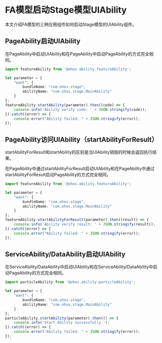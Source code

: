 # FA模型启动Stage模型UIAbility


本文介绍FA模型的三种应用组件如何启动Stage模型的UIAbility组件。


## PageAbility启动UIAbility

  在PageAbility中启动UIAbility和在PageAbility中启动PageAbility的方式完全相同。

```ts
import featureAbility from '@ohos.ability.featureAbility';

let parameter = {
    "want": {
        bundleName: "com.ohos.stage",
        abilityName: "com.ohos.stage.MainAbility"
    }
};
featureAbility.startAbility(parameter).then((code) => {
    console.info('Ability verify code: ' + JSON.stringify(code));
}).catch((error) => {
    console.error("Ability failed: " + JSON.stringify(error));
});
```


## PageAbility访问UIAbility（startAbilityForResult）

startAbilityForResult和startAbility的区别是当UIAbility销毁的时候会返回执行结果。

在PageAbility中通过startAbilityForResult启动UIAbility和在PageAbility中通过startAbilityForResult启动PageAbility的方式完全相同。


```ts
import featureAbility from '@ohos.ability.featureAbility';

let parameter = {
    "want": {
        bundleName: "com.ohos.stage",
        abilityName: "com.ohos.stage.MainAbility"
    }
};
featureAbility.startAbilityForResult(parameter).then((result) => {
    console.info('Ability verify result: ' + JSON.stringify(result));
}).catch((error) => {
    console.error("Ability failed: " + JSON.stringify(error));
});
```


## ServiceAbility/DataAbility启动UIAbility

在ServiceAbility/DataAbility中启动UIAbility和在ServiceAbility/DataAbility中启动PageAbility的方式完全相同。


```ts
import particleAbility from '@ohos.ability.particleAbility';

let parameter = {
    "want": {
        bundleName: "com.ohos.stage",
        abilityName: "com.ohos.stage.MainAbility"
    }
};
particleAbility.startAbility(parameter).then(() => {
    console.info('Start Ability successfully.');
}).catch((error) => {
    console.error("Ability failed: " + JSON.stringify(error));
});
```
